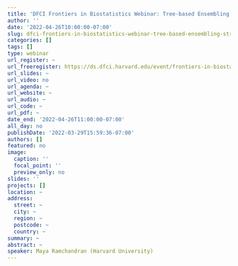 ```yaml
---
title: 'DFCI Frontiers in Biostatistics Webinar: Tree-based Ensembling Strategies for Handling Heterogeneous Data'
author: ''
date: '2022-04-26T10:00:00-07:00'
slug: dfci-frontiers-in-biostatistics-webinar-tree-based-ensembling-strategies-for-handling-heterogeneous-data
categories: []
tags: []
type: webinar
url_register: ~
url_freeregister: https://ds.dfci.harvard.edu/event/frontiers-in-biostatistics-tree-based-ensembling-strategies-for-handling-heterogeneous-data/
url_slides: ~
url_video: no
url_agenda: ~
url_website: ~
url_audio: ~
url_code: ~
url_pdf: ~
date_end: '2022-04-26T11:00:00-07:00'
all_day: no
publishDate: '2022-03-29T15:59:36-07:00'
authors: []
featured: no
image:
  caption: ''
  focal_point: ''
  preview_only: no
slides: ''
projects: []
location: ~
address:
  street: ~
  city: ~
  region: ~
  postcode: ~
  country: ~
summary: ~
abstract: ~
speaker: Maya Ramchandran (Harvard University)
---
```

<!--more-->
